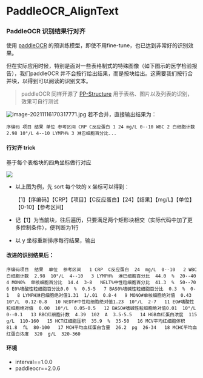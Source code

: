 # PaddleOCR_AlignText

### PaddleOCR 识别结果行对齐

使用 [paddleOCR](https://github.com/PaddlePaddle)  的预训练模型，即使不用fine-tune，也已达到非常好的识别效果。

但在实际应用时候，特别是面对一些表格制式的特殊图像（如下图示的医学检验报告），我们paddleOCR 并不会按行给出结果，而是按块给出。这需要我们按行合并块，以得到可以阅读的识别文本。

> paddleOCR 同样开源了 [PP-Structure](https://github.com/PaddlePaddle/PaddleOCR/blob/release/2.2/ppstructure/README_ch.md) 用于表格、图片以及列表的识别，效果可自行测试

![image-20211116170317771.jpg](https://i.loli.net/2021/11/17/HlSU3yZscFKA8wB.png)
若不合并，直接输出结果为：

`序编码
项目
结果
单位
参考区间
CRP
C反应蛋白
1
24
mg/L
0--10
WBC
2
白细胞计数
2.98
10°/L
4--10
LYMPH%
3
淋巴细胞百分比...`


#### 行对齐 trick

基于每个表格块的四角坐标做行对应

![]( https://i.loli.net/2021/11/17/ZLDoOFeCjTQNxaE.png)

+ 以上图为例，先 sort 每个块的 x 坐标可以得到：

  【1】【序编码】【CRP】【项目】【C反应蛋白】【24】【结果】【mg/L】【单位】【0-10】【参考区间】

+ 记【1】为当前块，往后遍历，只要满足两个矩形块相交（实际代码中加了更多控制条件），便判断为1行

+ 以 y 坐标重新排序每行结果，输出

#### 改进的识别结果后：

`序编码项目  结果  单位  参考区间  
1 CRP  C反应蛋白  24  mg/L  0--10  
2 WBC  白细胞计数  2.98  10°/L  4--10  
3 LYMPH%  淋巴细胞百分比  44.0  %  20--40  
4 MON0%  单核细胞百分比  14.4  3-8  
NELT%中性粒细胞百分比  41.3  %  50--70  
6 E0%嗜酸性粒细胞百分比0.0  %  0.5-5  
7 BAS0%嗜碱性粒细胞百分比  0.3  %  0-1  
8 LYMPH淋巴细胞绝对值1.31  1/.01  0.8-4  
9 MONO#单核细胞绝对值  0.43  10°/L  0.12-0.8  
10 NEDT#中性粒细胞绝对值1.23  10°/L  2-7  
11 EO#嗜酸性粒细胞绝对值  0.00  10°/L  0.05-0.5  
12 BASO#嗜碱性粒细胞绝对值0.01  10°/L  0--0.1  
13 RBC红细胞计数  4.39  102  A  3.5-5.5  
14 HGB血红蛋白浓度  115  g/L  110-160  
15 HCT红细胞压积  35.9  %  35-50  
16 MCV平均红细胞体积  81.8  fL  80-100  
17 MCH平均血红蛋白含量  26.2  pg  26-34  
18 MCHC平均血红蛋白浓度  320  g/L  320-360  `

#### 环境

+ interval==1.0.0
+ paddleocr==2.0.6


